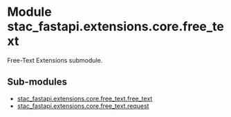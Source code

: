 # Module stac_fastapi.extensions.core.free_text

Free-Text Extensions submodule.

## Sub-modules

* [stac_fastapi.extensions.core.free_text.free_text](free_text.md)
* [stac_fastapi.extensions.core.free_text.request](request.md)
